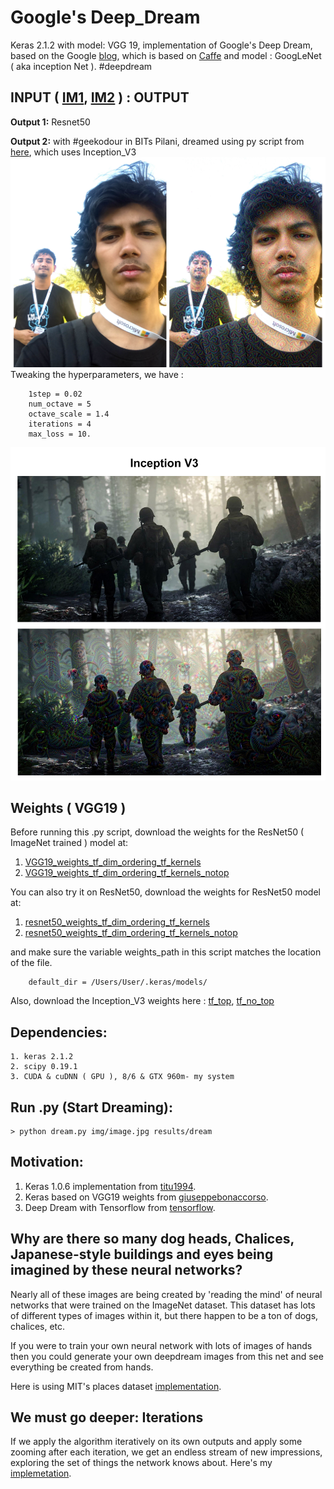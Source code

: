 # Google's Deep_Dream
Keras 2.1.2 with model: VGG 19, implementation of Google's Deep Dream, based on the Google [blog](https://research.googleblog.com/2015/06/inceptionism-going-deeper-into-neural.html), which is based on [Caffe](https://github.com/google/deepdream) and model : GoogLeNet ( aka inception Net ). #deepdream

INPUT ( [IM1](http://www.pixoto.com/images-photography/nature-up-close/flowers---2011-2013/floral-beauty-104552406), [IM2](http://www.pixoto.com/images-photography/abstract/patterns/water-jaws-104547646) ) : OUTPUT
---------------
<b>Output 1:</b> Resnet50

<b>Output 2:</b> with #geekodour in BITs Pilani, dreamed using py script from [here](https://github.com/keras-team/keras/blob/master/examples/deep_dream.py), which uses Inception_V3
<img src="https://github.com/SKKSaikia/Deep_Dream_/blob/master/res/de.jpg">
Tweaking the hyperparameters, we have :

        1step = 0.02
        num_octave = 5 
        octave_scale = 1.4  
        iterations = 4  
        max_loss = 10.
        
<img src="https://github.com/SKKSaikia/Deep_Dream_/blob/master/res/cod_inc.jpg">

Weights ( VGG19 )
---------------------
Before running this .py script, download the weights for the ResNet50 ( ImageNet trained ) model at:
1. [VGG19_weights_tf_dim_ordering_tf_kernels](https://github.com/fchollet/deep-learning-models/releases/download/v0.1/vgg19_weights_tf_dim_ordering_tf_kernels.h5)
2. [VGG19_weights_tf_dim_ordering_tf_kernels_notop](https://github.com/fchollet/deep-learning-models/releases/download/v0.1/vgg19_weights_tf_dim_ordering_tf_kernels_notop.h5)

You can also try it on ResNet50, download the weights for ResNet50 model at:
1. [resnet50_weights_tf_dim_ordering_tf_kernels](https://drive.google.com/open?id=1TXWSlWjrrDYW5D5bYJ94Q0spg3nGEEHx)
2. [resnet50_weights_tf_dim_ordering_tf_kernels_notop](https://drive.google.com/open?id=18pj_hzTDIFmYiCumpAVS_QYkLDPJv04E)

and make sure the variable weights_path in this script matches the location of the file.

        default_dir = /Users/User/.keras/models/
        
Also, download the Inception_V3 weights here : [tf_top](https://drive.google.com/open?id=1jZUnu32vAjiYWVVH8R-25ta8zv4we416), [tf_no_top](https://drive.google.com/open?id=1ILwxc67ZwYWqOjJH8u9DtD79OggtkiAg)

Dependencies:
-------------
    1. keras 2.1.2
    2. scipy 0.19.1
    3. CUDA & cuDNN ( GPU ), 8/6 & GTX 960m- my system

Run .py (Start Dreaming):
-------------
    > python dream.py img/image.jpg results/dream

Motivation:
-----------
1. Keras 1.0.6 implementation from [titu1994](https://github.com/titu1994/Deep-Dream).
2. Keras based on VGG19 weights from [giuseppebonaccorso](https://github.com/giuseppebonaccorso/keras_deepdream).
3. Deep Dream with Tensorflow from [tensorflow](https://github.com/tensorflow/tensorflow/tree/master/tensorflow/examples/tutorials/deepdream).

Why are there so many dog heads, Chalices, Japanese-style buildings and eyes being imagined by these neural networks?
-
Nearly all of these images are being created by 'reading the mind' of neural networks that were trained on the ImageNet dataset. This dataset has lots of different types of images within it, but there happen to be a ton of dogs, chalices, etc.

If you were to train your own neural network with lots of images of hands then you could generate your own deepdream images from this net and see everything be created from hands.

Here is using MIT's places dataset [implementation](https://www.youtube.com/watch?v=6IgbMiEaFRY).

We must go deeper: Iterations
-
If we apply the algorithm iteratively on its own outputs and apply some zooming after each iteration, we get an endless stream of new impressions, exploring the set of things the network knows about. Here's my [implemetation]().
